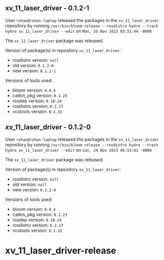 ## xv_11_laser_driver - 0.1.2-1

User `rohan@rohan-laptop` released the packages in the `xv_11_laser_driver` repository by running `/usr/bin/bloom-release --rosdistro hydro --track hydro xv_11_laser_driver --edit` on `Mon, 25 Nov 2013 03:51:44 -0000`

The `xv_11_laser_driver` package was released.

Version of package(s) in repository `xv_11_laser_driver`:
- rosdistro version: `null`
- old version: `0.1.2-0`
- new version: `0.1.2-1`

Versions of tools used:
- bloom version: `0.4.4`
- catkin_pkg version: `0.1.23`
- rosdep version: `0.10.24`
- rosdistro version: `0.2.17`
- vcstools version: `0.1.32`


## xv_11_laser_driver - 0.1.2-0

User `rohan@rohan-laptop` released the packages in the `xv_11_laser_driver` repository by running `/usr/bin/bloom-release --rosdistro hydro --track hydro xv_11_laser_driver --edit` on `Sun, 24 Nov 2013 06:53:01 -0000`

The `xv_11_laser_driver` package was released.

Version of package(s) in repository `xv_11_laser_driver`:
- rosdistro version: `null`
- old version: `null`
- new version: `0.1.2-0`

Versions of tools used:
- bloom version: `0.4.4`
- catkin_pkg version: `0.1.23`
- rosdep version: `0.10.24`
- rosdistro version: `0.2.17`
- vcstools version: `0.1.32`


xv_11_laser_driver-release
==========================
